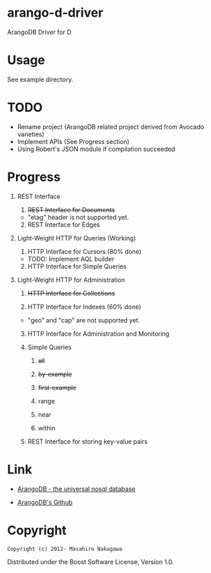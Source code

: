 arango-d-driver
================

ArangoDB Driver for D

# Usage

See example directory.

# TODO

* Rename project (ArangoDB related project derived from Avocado varieties)
* Implement APIs (See Progress section)
* Using Robert's JSON module if compilation succeeded

# Progress

1. REST Interface

    1. <del>REST Interface for Documents</del>
      * "etag" header is not supported yet.

    2. REST Interface for Edges

2. Light-Weight HTTP for Queries (Working)

    1. HTTP Interface for Cursors (80% done)
      * TODO: Implement AQL builder

    2. HTTP Interface for Simple Queries

3. Light-Weight HTTP for Administration

    1. <del>HTTP Interface for Collections</del>

    2. HTTP Interface for Indexes (60% done)
      * "geo" and "cap" are not supported yet.

    3. HTTP Interface for Administration and Monitoring

    4. Simple Queries

        1. <del>all</del>

        2. <del>by-example</del>

        3. <del>first-example</del>

        4. range

        5. near

        6. within

    5. REST Interface for storing key-value pairs

# Link

* [ArangoDB - the universal nosql database](http://www.arangodb.org/)

* [ArangoDB's Github](https://github.com/triAGENS/AvocadoDB)

# Copyright

    Copyright (c) 2012- Masahiro Nakagawa

Distributed under the Boost Software License, Version 1.0.
